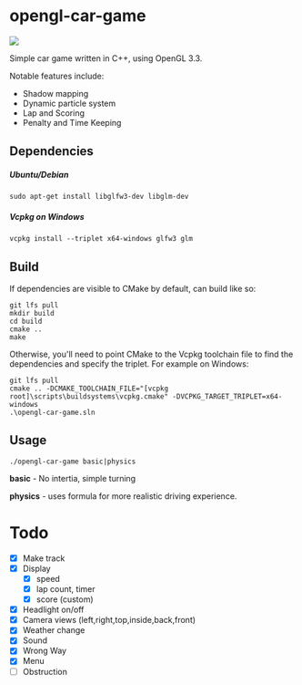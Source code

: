 # opengl-car-game

![](https://i.imgur.com/o3EVk2U.png)

Simple car game written in C++, using OpenGL 3.3.

Notable features include:
- Shadow mapping
- Dynamic particle system
- Lap and Scoring
- Penalty and Time Keeping

## Dependencies

##### Ubuntu/Debian
```
sudo apt-get install libglfw3-dev libglm-dev
```

##### Vcpkg on Windows
```
vcpkg install --triplet x64-windows glfw3 glm
```

## Build

If dependencies are visible to CMake by default, can build like so:
```
git lfs pull
mkdir build
cd build
cmake ..
make
```

Otherwise, you'll need to point CMake to the Vcpkg toolchain file to find the dependencies and specify the triplet. For example on Windows:

```
git lfs pull
cmake .. -DCMAKE_TOOLCHAIN_FILE="[vcpkg root]\scripts\buildsystems\vcpkg.cmake" -DVCPKG_TARGET_TRIPLET=x64-windows
.\opengl-car-game.sln
```

## Usage

```
./opengl-car-game basic|physics
```
__basic__ - No intertia, simple turning

__physics__ - uses formula for more realistic driving experience.

# Todo
- [x] Make track
- [x] Display
    - [x] speed
    - [x] lap count, timer
    - [x] score (custom)
- [x] Headlight on/off
- [x] Camera views (left,right,top,inside,back,front)
- [x] Weather change
- [x] Sound
- [x] Wrong Way
- [x] Menu
- [ ] Obstruction